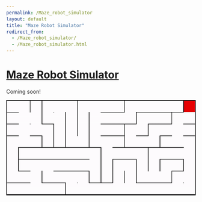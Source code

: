 ```yaml
---
permalink: /Maze_robot_simulator
layout: default
title: "Maze Robot Simulator"
redirect_from:
  - /Maze_robot_simulator/
  - /Maze_robot_simulator.html
---
```


<h1><a name="title" href="#title">Maze Robot Simulator</a></h1>

Coming soon!

<img src="/images/maze_robot_sim.gif?raw=true"/>
